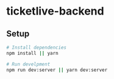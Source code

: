# ticketlive-backend

## Setup

```sh
# Install dependencies
npm install || yarn

# Run develpment
npm run dev:server || yarn dev:server
```
